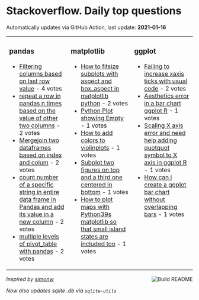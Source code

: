 # Stackoverflow. Daily top questions 

Automatically updates via GitHub Action, last update: **<!-- date starts -->2021-01-16<!-- date ends -->**


<table><tr><td valign="top" width="33%">

### pandas
<!-- pandas starts -->
* [Filtering columns based on last row value](https://stackoverflow.com/questions/65752116/filtering-columns-based-on-last-row-value) - 4 votes
* [repeat a row in pandas n times based on the value of other two columns](https://stackoverflow.com/questions/65747750/repeat-a-row-in-pandas-n-times-based-on-the-value-of-other-two-columns) - 2 votes
* [Mergejoin two dataframes based on index and colum](https://stackoverflow.com/questions/65749852/merge-join-two-dataframes-based-on-index-and-colum) - 2 votes
* [count number of a specific string in entire data frame in Pandas and add its value in a new column](https://stackoverflow.com/questions/65749805/count-number-of-a-specific-string-in-entire-data-frame-in-pandas-and-add-its-val) - 2 votes
* [multiple levels of pivot_table with pandas](https://stackoverflow.com/questions/65746739/multiple-levels-of-pivot-table-with-pandas) - 2 votes
<!-- pandas ends -->
</td><td valign="top" width="34%">


### matplotlib
<!-- matplotlib starts -->
* [How to fitsize subplots with aspect and box_aspect in matplotlib python](https://stackoverflow.com/questions/65745407/how-to-fit-size-subplots-with-aspect-and-box-aspect-in-matplotlib-python) - 2 votes
* [Python  Plot showing Empty](https://stackoverflow.com/questions/65750808/python-plot-showing-empty) - 1 votes
* [How to add colors to violinplots](https://stackoverflow.com/questions/65746484/how-to-add-colors-to-violinplots) - 1 votes
* [Subplot two figures on top and a third one centered in bottom](https://stackoverflow.com/questions/65751398/subplot-two-figures-on-top-and-a-third-one-centered-in-bottom) - 1 votes
* [How to plot maps with Python39s matplotlib so that small island states are included too](https://stackoverflow.com/questions/65749316/how-to-plot-maps-with-pythons-matplotlib-so-that-small-island-states-are-includ) - 1 votes
<!-- matplotlib ends -->
</td><td valign="top" width="34%">


### ggplot
<!-- ggplot2 starts -->
* [Failing to increase xaxis ticks with usual code](https://stackoverflow.com/questions/65753163/failing-to-increase-x-axis-ticks-with-usual-code) - 2 votes
* [Aesthetics error in a bar chart ggplot R](https://stackoverflow.com/questions/65753031/aesthetics-error-in-a-bar-chart-ggplot-r) - 1 votes
* [Scaling X axis error and need help adding quotquot symbol to X axis in ggplot R](https://stackoverflow.com/questions/65751962/scaling-x-axis-error-and-need-help-adding-symbol-to-x-axis-in-ggplot-r) - 1 votes
* [How can i create a ggplot bar chart without overlapping bars](https://stackoverflow.com/questions/65752338/how-can-i-create-a-ggplot-bar-chart-without-overlapping-bars) - 1 votes
<!-- ggplot2 ends -->
</td></tr></table>

<a href="https://github.com/hp0404/hp0404/actions"><img src="https://github.com/hp0404/hp0404/workflows/Build%20README/badge.svg" align="right" alt="Build README"></a> <p>*Inspired by  [simonw](https://github.com/simonw/simonw)*</p> <p> *Now also updates sqlite .db via `sqlite-utils`* </p>
